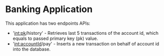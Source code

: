 # Banking Application


This application has two endpoints APIs:
- '<int:pk>/history' - Retrieves last 5 transactions of the account id, which equals to passed primary key (pk) value.
- '<int:accountId>/pay' - Inserts a new transaction on behalf of account id into the database.

